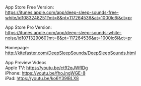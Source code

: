 App Store Free Version:  
https://itunes.apple.com/app/deep-sleep-sounds-free-white/id1083248251?mt=8&pt=117264536&at=1000lc6i&ct=pr

App Store Pro Version:  
https://itunes.apple.com/app/deep-sleep-sounds-white-noise/id1071329060?mt=8&pt=117264536&at=1000lc6i&ct=pr

Homepage:  
http://kitefaster.com/DeepSleepSounds/DeepSleepSounds.html

App Preview Videos  
Apple TV: https://youtu.be/ct92qJWfIDg  
iPhone: https://youtu.be/fhoJngWGE-8  
iPad: https://youtu.be/ko6Y39IBLX8
